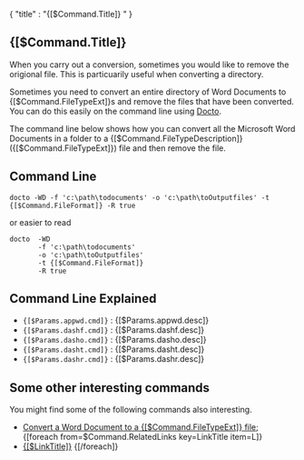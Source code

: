 {
    "title" : "{[$Command.Title]} " 
}

{[$Command.Title]}       
-

When you carry out a conversion, sometimes you would like to remove the origional file.  This is particuarily useful when converting a directory.       

Sometimes you need to convert an entire directory of Word Documents to {[$Command.FileTypeExt]}s and remove the files that have been converted.  You can do this easily on the command line using [Docto](https://github.com/tobya/docto). 

The command line below shows how you can convert all the Microsoft Word Documents in a folder to a {[$Command.FileTypeDescription]} ({[$Command.FileTypeExt]}) file and then remove the file.

Command Line 
-

 ````
 docto -WD -f 'c:\path\todocuments' -o 'c:\path\toOutputfiles' -t {[$Command.FileFormat]} -R true
 ````
 or easier to read
 ````
 docto  -WD 
        -f 'c:\path\todocuments' 
        -o 'c:\path\toOutputfiles' 
        -t {[$Command.FileFormat]}
        -R true
 ````

Command Line Explained 
-

 - `{[$Params.appwd.cmd]}` :  {[$Params.appwd.desc]}
 - `{[$Params.dashf.cmd]}` :  {[$Params.dashf.desc]} 
 - `{[$Params.dasho.cmd]}` :  {[$Params.dasho.desc]}
 - `{[$Params.dasht.cmd]}` :  {[$Params.dasht.desc]}
 - `{[$Params.dashr.cmd]}` :  {[$Params.dashr.desc]}




Some other interesting commands
-

You might find some of the following commands also interesting.

- [Convert a Word Document to a {[$Command.FileTypeExt]} file](ConvertDocToFile{[$Command.FileTypeExt]}.md);
{[foreach from=$Command.RelatedLinks key=LinkTitle item=L]}
 - [{[$LinkTitle]}]({[$L]})
{[/foreach]}    

